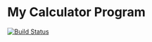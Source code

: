 # My Calculator Program
[![Build Status](https://app.travis-ci.com/github/NikitaGaikwad01/setup/branches)](https://app.travis-ci.com/github/NikitaGaikwad01/setup)
